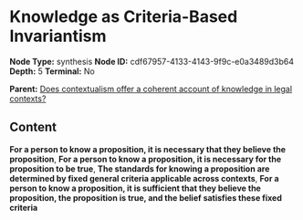 # Knowledge as Criteria-Based Invariantism

**Node Type:** synthesis
**Node ID:** cdf67957-4133-4143-9f9c-e0a3489d3b64
**Depth:** 5
**Terminal:** No

**Parent:** [Does contextualism offer a coherent account of knowledge in legal contexts?](does-contextualism-offer-a-coherent-account-of-knowledge-in-legal-contexts-antithesis-4fd45920-e690-44af-84cd-ab3b45e9c6dc.md)

## Content

**For a person to know a proposition, it is necessary that they believe the proposition**, **For a person to know a proposition, it is necessary for the proposition to be true**, **The standards for knowing a proposition are determined by fixed general criteria applicable across contexts**, **For a person to know a proposition, it is sufficient that they believe the proposition, the proposition is true, and the belief satisfies these fixed criteria**
